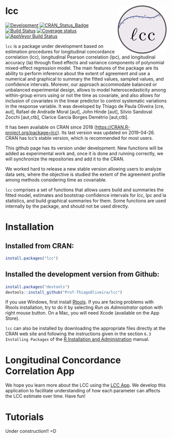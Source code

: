 
<!-- README.md is generated from README.Rmd. Please edit that file -->

# lcc <img src="man/figures/logo.svg" align="right" height = 150/>

[![Development](https://img.shields.io/badge/development-active-blue.svg)](https://img.shields.io/badge/development-active-blue.svg)
[![CRAN\_Status\_Badge](http://www.r-pkg.org/badges/version/lcc)](https://cran.r-project.org/package=lcc)
[![Build
Status](https://travis-ci.org/Prof-ThiagoOliveira/lcc.svg?branch=master)](https://travis-ci.org/Prof-ThiagoOliveira/lcc)
[![Coverage
status](https://codecov.io/gh/Prof-ThiagoOliveira/lcc/branch/master/graph/badge.svg)](https://codecov.io/github/Prof-ThiagoOliveira/lcc?branch=master)
[![AppVeyor Build
Status](https://ci.appveyor.com/api/projects/status/fva5so5gjy23sir5/branch/master?svg=true)](https://ci.appveyor.com/project/Prof-ThiagoOliveira/lcc)

`lcc` is a package under development based on estimation procedures for
longitudinal concordance correlation (lcc), longitudinal Pearson
correlation (lpc), and longitudinal accuracy (la) through fixed effects
and variance components of polynomial mixed-effect regression model. The
main features of the package are its ability to perform inference about
the extent of agreement and use a numerical and graphical to summary the
fitted values, sampled values, and confidence intervals. Morever, our
approach accommodate balanced or unbalanced experimental design, allows
to model heteroscedasticity among within-group errors using or not the
time as covariate, and also allows for inclusion of covariates in the
linear predictor to control systematic variations in the response
variable. It was developed by Thiago de Paula Oliveira \[cre, aut\],
Rafael de Andrade Moral \[aut\], John Hinde \[aut\], Silvio Sandoval
Zocchi \[aut,ctb\], Clarice Garcia Borges Demétrio \[aut,ctb\].

It has been available on CRAN since 2018
(<https://CRAN.R-project.org/package=lcc>). Its last version was updated
on 2019-04-26. CRAN has lcc’s stable version, which is recommended for
most users.

This github page has its version under development. New functions will
be added as experimental work and, once it is done and running
correctly, we will synchronize the repositories and add it to the CRAN.

We worked hard to release a new stable version allowing users to analyze
data sets, where the objective is studied the extent of the agreement
profile among methods considering time as covariable.

`lcc` comprises a set of functions that allows users build and summaries
the fitted model, estimates and bootstrap confidence intervals for lcc,
lpc and la statistics, and build graphical summaries for them. Some
functions are used internally by the package, and should not be used
directly.

# Installation

## Installed from CRAN:

``` r
install.packages("lcc")
```

## Installed the development version from Github:

``` r
install.packages("devtools")
devtools::install_github("Prof-ThiagoOliveira/lcc")
```

If you use Windows, first install
[Rtools](https://CRAN.R-project.org/bin/windows/Rtools/). If you are
facing problems with Rtools installation, try to do it by selecting *Run
as Admnistrator* option with right mouse button. On a Mac, you will need
Xcode (available on the App Store).

`lcc` can also be installed by downloading the appropriate files
directly at the CRAN web site and following the instructions given in
the section `6.3 Installing Packages` of the [R Installation and
Administration](http://CRAN.R-project.org/doc/manuals/R-admin.pdf)
manual.

# Longitudinal Concordance Correlation App

We hope you learn more about the LCC using the [LCC
App](https://prof-thiagooliveira.shinyapps.io/lccApp/). We develop this
application to facilitate understanding of how each parameter can
affects the LCC estimate over time. Have fun\!

# Tutorials

Under construction\!\! =D
